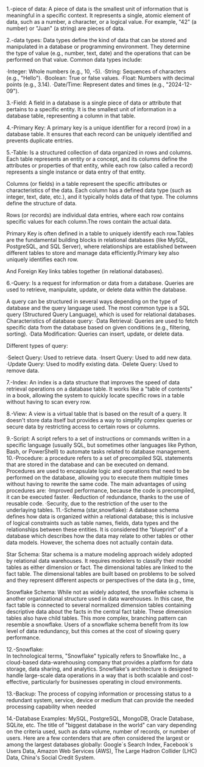 1.-piece of data:
A piece of data is the smallest unit of information that is meaningful in a specific context. It represents a single, atomic element of data, such as a number, a character, or a logical value. For example, "42" (a number) or "Juan" (a string) are pieces of data.

2.-data types:
Data types define the kind of data that can be stored and manipulated in a database or programming environment. They determine the type of value (e.g., number, text, date) and the operations that can be performed on that value. Common data types include:

·Integer: Whole numbers (e.g., 10, -5).
·String: Sequences of characters (e.g., "Hello").
·Boolean: True or false values.
·Float: Numbers with decimal points (e.g., 3.14).
·Date/Time: Represent dates and times (e.g., "2024-12-09").

3.-Field: 
A field in a database is a single piece of data or attribute that pertains to a specific entity. It is the smallest unit of information in a database table, representing a column in that 	table.

4.-Primary Key:
A primary key is a unique identifier for a record (row) in a database table. It ensures that each record can be uniquely identified and prevents duplicate entries.

5.-Table:
Is a structured collection of data organized in rows and columns. Each table represents an entity or a concept, and its columns define the attributes or properties of that entity, while each row (also called a record) represents a single instance or data entry of that entity.

Columns (or fields) in a table represent the specific attributes or characteristics of the data. Each column has a defined data type (such as integer, text, date, etc.), and it typically holds data of that type. The columns define the structure of data.
    
Rows (or records) are individual data entries, where each row 	contains specific values for each column.The rows contain the actual data.
    
Primary Key is often defined in a table to uniquely identify each row.Tables are the fundamental building blocks in relational databases (like MySQL, PostgreSQL, and SQL Server), where relationships are established between different tables to store and manage data efficiently.Primary key also uniquely identifies each row.
 
And Foreign Key links tables together (in relational databases).

6.-Query:
Is a request for information or data from a database. Queries are used to retrieve, manipulate, update, or delete data within the database.

A query can be structured in several ways depending on the type of database and the query language used. The most common type is a SQL query (Structured Query Language), which is used for relational databases. 
Characteristics of database query:
·Data Retrieval: Queries are used to fetch specific data from the database based on given conditions (e.g., filtering, sorting).
·Data Modification: Queries can insert, update, or delete data.
	
Different types of query:

·Select Query: Used to retrieve data.
·Insert Query: Used to add new data.
·Update Query: Used to modify existing data.
·Delete Query: Used to remove data. 

7.-Index:
An index is a data structure that improves the speed of data retrieval operations on a database table. It works like a "table of contents" in a book, allowing the system to quickly locate specific rows in a table without having to scan every row.

8.-View:
A view is a virtual table that is based on the result of a query. It doesn't store data itself but provides a way to simplify complex queries or secure data by restricting access to certain rows or columns.

9.-Script:
A script refers to a set of instructions or commands written in a specific language (usually SQL, but sometimes
other languages like Python, Bash, or PowerShell) to automate tasks related to database management.
10.-Procedure:
a procedure refers to a set of precompiled SQL statements that are stored in the database and can
be executed on demand. 
Procedures are used to encapsulate logic and operations that need to be performed on the database, 
allowing you to execute them multiple times without having to rewrite the same code.
The main advantages of using procedures are:
·Improved performance, because the code is precompiled, it can be executed faster.
·Reduction of redundance, thanks to the use of reusable code.
·Security, due to the restriction of the user to the underlaying tables.
11.-Schema (star,snowflake): 
A database schema defines how data is organized within a relational database; this is inclusive of logical constraints such as table names, fields, data types and the relationships between these entities. It is considered the “blueprint” of a database which describes how the data may relate to 	other tables or other data models. However, the schema does not actually contain data.

Star Schema: 
Star schema is a mature modeling approach widely adopted by relational data warehouses. It requires modelers to classify their model tables as either dimension or fact. The dimensional tables are linked to the fact table. The dimensional tables are built based on problems to be solved and they represent different aspects or perspectives of the data (e.g., time, 	

Snowflake Schema:
While not as widely adopted, the snowflake schema is another organizational structure used in data warehouses. In this case, the fact table is connected to several normalized dimension tables containing descriptive data about the facts in the central fact table. These dimension tables also have child tables. This more complex, branching pattern can resemble a snowflake. Users of a snowflake schema benefit from its low level of data redundancy, but this comes at the cost of slowing query performance.

12.-Snowflake:  
In technological terms, "Snowflake" typically refers to Snowflake Inc., a cloud-based data-warehousing company that provides a platform for data storage, data sharing, and analytics. Snowflake's architecture is designed to handle large-scale data operations in a way that is both 	scalable and cost-effective, particularly for businesses operating in cloud environments.

13.-Backup: 
The process of copying information or processing status to a redundant system, service, device or medium that can provide the needed processing capability when needed

14.-Database Examples:
MySQL, PostgreSQL, MongoDB, Oracle Database, SQLite, etc.
The title of "biggest database in the world" can vary depending on the criteria used, such as data volume, number of records, or number of users. Here are a few contenders that are often considered the largest or among the largest databases globally: Google´s Search Index, Facebook´s Users Data, Amazon Web Services (AWS), The Large Hadron Collider (LHC) Data, China's Social Credit System.
